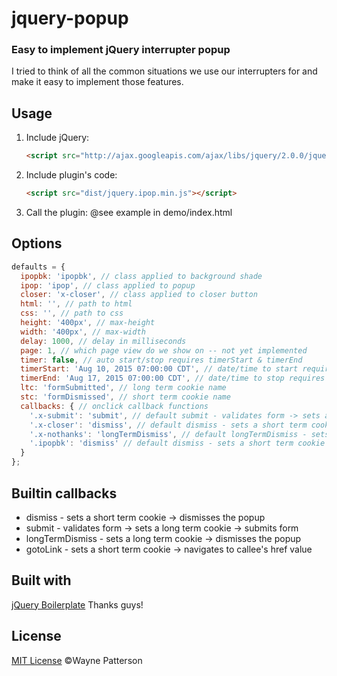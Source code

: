 # jquery-popup

### Easy to implement jQuery interrupter popup

I tried to think of all the common situations we use our interrupters for and make it easy to implement those features.

## Usage

1. Include jQuery:

	```html
	<script src="http://ajax.googleapis.com/ajax/libs/jquery/2.0.0/jquery.min.js"></script>
	```

2. Include plugin's code:

	```html
	<script src="dist/jquery.ipop.min.js"></script>
	```

3. Call the plugin:
  @see example in demo/index.html


## Options

  ```javascript
  defaults = {
    ipopbk: 'ipopbk', // class applied to background shade
    ipop: 'ipop', // class applied to popup
    closer: 'x-closer', // class applied to closer button
    html: '', // path to html
    css: '', // path to css
    height: '400px', // max-height
    width: '400px', // max-width
    delay: 1000, // delay in milliseconds
    page: 1, // which page view do we show on -- not yet implemented
    timer: false, // auto start/stop requires timerStart & timerEnd
    timerStart: 'Aug 10, 2015 07:00:00 CDT', // date/time to start requires timer: true
    timerEnd: 'Aug 17, 2015 07:00:00 CDT', // date/time to stop requires timer: true
    ltc: 'formSubmitted', // long term cookie name
    stc: 'formDismissed', // short term cookie name
    callbacks: { // onclick callback functions
      '.x-submit': 'submit', // default submit - validates form -> sets a long term cookie -> submits form
      '.x-closer': 'dismiss', // default dismiss - sets a short term cookie -> dismisses the popup
      '.x-nothanks': 'longTermDismiss', // default longTermDismiss - sets a long term cookie -> dismisses the popup
      '.ipopbk': 'dismiss' // default dismiss - sets a short term cookie -> dismisses the popup
    }
  };

  ```


## Builtin callbacks

  * dismiss - sets a short term cookie -> dismisses the popup
  * submit - validates form -> sets a long term cookie -> submits form
  * longTermDismiss - sets a long term cookie -> dismisses the popup
  * gotoLink - sets a short term cookie -> navigates to callee's href value


## Built with
  [jQuery Boilerplate](https://github.com/jquery-boilerplate/jquery-boilerplate)
  Thanks guys!

## License

[MIT License](http://zenorocha.mit-license.org/) ©Wayne Patterson
